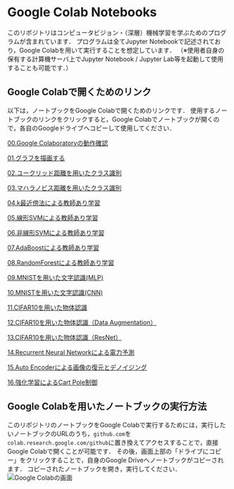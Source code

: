 # Google Colab Notebooks

このリポジトリはコンピュータビジョン・（深層）機械学習を学ぶためのプログラムが含まれています．
プログラムは全てJupyter Notebookで記述されており，Google Colabを用いて実行することを想定しています．
（※使用者自身の保有する計算機サーバ上でJupyter Notebook / Jupyter Lab等を起動して使用することも可能です．）


## Google Colabで開くためのリンク

以下は，ノートブックをGoogle Colabで開くためのリンクです．
使用するノートブックのリンクをクリックすると，Google Colabでノートブックが開くので，各自のGoogleドライブへコピーして使用してください．

[00.Google Colaboratoryの動作確認](https://colab.research.google.com/github/machine-perception-robotics-group/GoogleColabNotebooks/blob/master/notebooks/00_operation_check.ipynb)

[01.グラフを描画する](https://colab.research.google.com/github/machine-perception-robotics-group/GoogleColabNotebooks/blob/master/notebooks/01_draw_graph.ipynb)

[02.ユークリッド距離を用いたクラス識別](https://colab.research.google.com/github/machine-perception-robotics-group/GoogleColabNotebooks/blob/master/notebooks/02_clf_euc_dist.ipynb)

[03.マハラノビス距離を用いたクラス識別](https://colab.research.google.com/github/machine-perception-robotics-group/GoogleColabNotebooks/blob/master/notebooks/03_clf_mahal_dist.ipynb)

[04.k最近傍法による教師あり学習](https://colab.research.google.com/github/machine-perception-robotics-group/GoogleColabNotebooks/blob/master/notebooks/04_kNN.ipynb)

[05.線形SVMによる教師あり学習](https://colab.research.google.com/github/machine-perception-robotics-group/GoogleColabNotebooks/blob/master/notebooks/05_linear_svm.ipynb)

[06.非線形SVMによる教師あり学習](https://colab.research.google.com/github/machine-perception-robotics-group/GoogleColabNotebooks/blob/master/notebooks/06_nonliear_svm.ipynb)

[07.AdaBoostによる教師あり学習](https://colab.research.google.com/github/machine-perception-robotics-group/GoogleColabNotebooks/blob/master/notebooks/07_adaboost.ipynb)

[08.RandomForestによる教師あり学習](https://colab.research.google.com/github/machine-perception-robotics-group/GoogleColabNotebooks/blob/master/notebooks/08_random_forest.ipynb)

[09.MNISTを用いた文字認識(MLP)](https://colab.research.google.com/github/machine-perception-robotics-group/GoogleColabNotebooks/blob/master/notebooks/09_MNIST_MLP.ipynb)

[10.MNISTを用いた文字認識(CNN)](https://colab.research.google.com/github/machine-perception-robotics-group/GoogleColabNotebooks/blob/master/notebooks/10_MNIST_CNN.ipynb)

[11.CIFAR10を用いた物体認識](https://colab.research.google.com/github/machine-perception-robotics-group/GoogleColabNotebooks/blob/master/notebooks/11_CIFAR_CNN.ipynb)

[12.CIFAR10を用いた物体認識（Data Augmentation）](https://colab.research.google.com/github/machine-perception-robotics-group/GoogleColabNotebooks/blob/master/notebooks/12_augmentation.ipynb)

[13.CIFAR10を用いた物体認識（ResNet）](https://colab.research.google.com/github/machine-perception-robotics-group/GoogleColabNotebooks/blob/master/notebooks/13_cifar_resnet.ipynb)

[14.Recurrent Neural Networkによる電力予測](https://colab.research.google.com/github/machine-perception-robotics-group/GoogleColabNotebooks/blob/master/notebooks/14_power_pred_rnn.ipynb)

[15.Auto Encoderによる画像の復元とデノイジング](https://colab.research.google.com/github/machine-perception-robotics-group/GoogleColabNotebooks/blob/master/notebooks/15_autoencoder.ipynb)

[16.強化学習によるCart Pole制御](https://colab.research.google.com/github/machine-perception-robotics-group/GoogleColabNotebooks/blob/master/notebooks/16_cartpole_dqn.ipynb)


## Google Colabを用いたノートブックの実行方法

このリポジトリのノートブックをGoogle Colabで実行するためには，実行したいノートブックのURLのうち，`github.com`を`colab.research.google.com/github`に置き換えてアクセスすることで，直接Google Colabで開くことが可能です．
その後，画面上部の「ドライブにコピー」をクリックすることで，自身のGoogle Driveへノートブックがコピーされます．
コピーされたノートブックを開き，実行してください．
![Google Colabの画面](./image/google_colab1.png)


